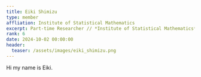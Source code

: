 ```yaml
---
title: Eiki Shimizu
type: member
affliation: Institute of Statistical Mathematics
excerpt: Part-time Researcher // *Institute of Statistical Mathematics*
rank: 6
date: 2024-10-02 00:00:00
header:
  teaser: /assets/images/eiki_shimizu.png
---
```


Hi my name is Eiki.
